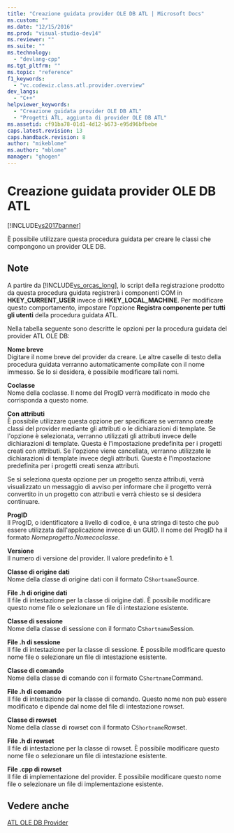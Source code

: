 ```yaml
---
title: "Creazione guidata provider OLE DB ATL | Microsoft Docs"
ms.custom: ""
ms.date: "12/15/2016"
ms.prod: "visual-studio-dev14"
ms.reviewer: ""
ms.suite: ""
ms.technology: 
  - "devlang-cpp"
ms.tgt_pltfrm: ""
ms.topic: "reference"
f1_keywords: 
  - "vc.codewiz.class.atl.provider.overview"
dev_langs: 
  - "C++"
helpviewer_keywords: 
  - "Creazione guidata provider OLE DB ATL"
  - "Progetti ATL, aggiunta di provider OLE DB ATL"
ms.assetid: cf91ba78-01d1-4d12-b673-e95d96bfbebe
caps.latest.revision: 13
caps.handback.revision: 8
author: "mikeblome"
ms.author: "mblome"
manager: "ghogen"
---
```

# Creazione guidata provider OLE DB ATL
[!INCLUDE[vs2017banner](../../assembler/inline/includes/vs2017banner.md)]

È possibile utilizzare questa procedura guidata per creare le classi che compongono un provider OLE DB.  
  
## Note  
 A partire da [!INCLUDE[vs_orcas_long](../../atl/reference/includes/vs_orcas_long_md.md)], lo script della registrazione prodotto da questa procedura guidata registrerà i componenti COM in **HKEY\_CURRENT\_USER** invece di **HKEY\_LOCAL\_MACHINE**.  Per modificare questo comportamento, impostare l'opzione **Registra componente per tutti gli utenti** della procedura guidata ATL.  
  
 Nella tabella seguente sono descritte le opzioni per la procedura guidata del provider ATL OLE DB:  
  
 **Nome breve**  
 Digitare il nome breve del provider da creare.  Le altre caselle di testo della procedura guidata verranno automaticamente compilate con il nome immesso.  Se lo si desidera, è possibile modificare tali nomi.  
  
 **Coclasse**  
 Nome della coclasse.  Il nome del ProgID verrà modificato in modo che corrisponda a questo nome.  
  
 **Con attributi**  
 È possibile utilizzare questa opzione per specificare se verranno create classi del provider mediante gli attributi o le dichiarazioni di template.  Se l'opzione è selezionata, verranno utilizzati gli attributi invece delle dichiarazioni di template. Questa è l'impostazione predefinita per i progetti creati con attributi.  Se l'opzione viene cancellata, verranno utilizzate le dichiarazioni di template invece degli attributi. Questa è l'impostazione predefinita per i progetti creati senza attributi.  
  
 Se si seleziona questa opzione per un progetto senza attributi, verrà visualizzato un messaggio di avviso per informare che il progetto verrà convertito in un progetto con attributi e verrà chiesto se si desidera continuare.  
  
 **ProgID**  
 Il ProgID, o identificatore a livello di codice, è una stringa di testo che può essere utilizzata dall'applicazione invece di un GUID.  Il nome del ProgID ha il formato *Nomeprogetto*.*Nomecoclasse*.  
  
 **Versione**  
 Il numero di versione del provider.  Il valore predefinito è 1.  
  
 **Classe di origine dati**  
 Nome della classe di origine dati con il formato C`Shortname`Source.  
  
 **File .h di origine dati**  
 Il file di intestazione per la classe di origine dati.  È possibile modificare questo nome file o selezionare un file di intestazione esistente.  
  
 **Classe di sessione**  
 Nome della classe di sessione con il formato C`Shortname`Session.  
  
 **File .h di sessione**  
 Il file di intestazione per la classe di sessione.  È possibile modificare questo nome file o selezionare un file di intestazione esistente.  
  
 **Classe di comando**  
 Nome della classe di comando con il formato C`Shortname`Command.  
  
 **File .h di comando**  
 Il file di intestazione per la classe di comando.  Questo nome non può essere modificato e dipende dal nome del file di intestazione rowset.  
  
 **Classe di rowset**  
 Nome della classe di rowset con il formato C`Shortname`Rowset.  
  
 **File .h di rowset**  
 Il file di intestazione per la classe di rowset.  È possibile modificare questo nome file o selezionare un file di intestazione esistente.  
  
 **File .cpp di rowset**  
 Il file di implementazione del provider.  È possibile modificare questo nome file o selezionare un file di implementazione esistente.  
  
## Vedere anche  
 [ATL OLE DB Provider](../../atl/reference/adding-an-atl-ole-db-provider.md)